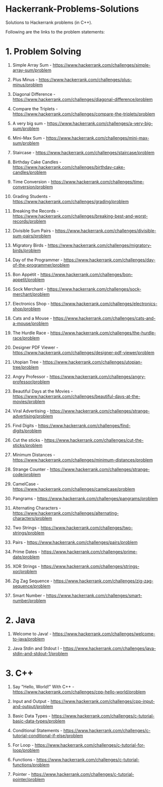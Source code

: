 # Hackerrank-Problems-Solutions
Solutions to Hackerrank problems (in C++).

Following are the links to the problem statements:

# 1. Problem Solving

1. Simple Array Sum - https://www.hackerrank.com/challenges/simple-array-sum/problem

2. Plus Minus - https://www.hackerrank.com/challenges/plus-minus/problem

3. Diagonal Difference - https://www.hackerrank.com/challenges/diagonal-difference/problem

4. Compare the Triplets - https://www.hackerrank.com/challenges/compare-the-triplets/problem

5. A very big sum - https://www.hackerrank.com/challenges/a-very-big-sum/problem

6. Mini-Max Sum - https://www.hackerrank.com/challenges/mini-max-sum/problem

7. Staircase - https://www.hackerrank.com/challenges/staircase/problem

8. Birthday Cake Candles - https://www.hackerrank.com/challenges/birthday-cake-candles/problem

9. Time Conversion - https://www.hackerrank.com/challenges/time-conversion/problem

10. Grading Students - https://www.hackerrank.com/challenges/grading/problem

11. Breaking the Records - https://www.hackerrank.com/challenges/breaking-best-and-worst-records/problem

12. Divisible Sum Pairs - https://www.hackerrank.com/challenges/divisible-sum-pairs/problem

13. Migratory Birds - https://www.hackerrank.com/challenges/migratory-birds/problem

14. Day of the Programmer - https://www.hackerrank.com/challenges/day-of-the-programmer/problem

15. Bon Appétit - https://www.hackerrank.com/challenges/bon-appetit/problem

16. Sock Merchant - https://www.hackerrank.com/challenges/sock-merchant/problem

17. Electronics Shop - https://www.hackerrank.com/challenges/electronics-shop/problem

18. Cats and a Mouse - https://www.hackerrank.com/challenges/cats-and-a-mouse/problem

19. The Hurdle Race - https://www.hackerrank.com/challenges/the-hurdle-race/problem

20. Designer PDF Viewer - https://www.hackerrank.com/challenges/designer-pdf-viewer/problem

21. Utopian Tree - https://www.hackerrank.com/challenges/utopian-tree/problem

22. Angry Professor - https://www.hackerrank.com/challenges/angry-professor/problem

23. Beautiful Days at the Movies - https://www.hackerrank.com/challenges/beautiful-days-at-the-movies/problem

24. Viral Advertising - https://www.hackerrank.com/challenges/strange-advertising/problem

25. Find Digits - https://www.hackerrank.com/challenges/find-digits/problem

26. Cut the sticks - https://www.hackerrank.com/challenges/cut-the-sticks/problem

27. Minimum Distances - https://www.hackerrank.com/challenges/minimum-distances/problem

28. Strange Counter - https://www.hackerrank.com/challenges/strange-code/problem

29. CamelCase - https://www.hackerrank.com/challenges/camelcase/problem

30. Pangrams - https://www.hackerrank.com/challenges/pangrams/problem

31. Alternating Characters - https://www.hackerrank.com/challenges/alternating-characters/problem

32. Two Strings - https://www.hackerrank.com/challenges/two-strings/problem

33. Pairs - https://www.hackerrank.com/challenges/pairs/problem

34. Prime Dates - https://www.hackerrank.com/challenges/prime-date/problem

35. XOR Strings - https://www.hackerrank.com/challenges/strings-xor/problem

36. Zig Zag Sequence - https://www.hackerrank.com/challenges/zig-zag-sequence/problem

37. Smart Number - https://www.hackerrank.com/challenges/smart-number/problem

# 2. Java

1. Welcome to Java! - https://www.hackerrank.com/challenges/welcome-to-java/problem

2. Java Stdin and Stdout I - https://www.hackerrank.com/challenges/java-stdin-and-stdout-1/problem

# 3. C++

1. Say "Hello, World!" With C++ - https://www.hackerrank.com/challenges/cpp-hello-world/problem

2. Input and Output - https://www.hackerrank.com/challenges/cpp-input-and-output/problem

3. Basic Data Types - https://www.hackerrank.com/challenges/c-tutorial-basic-data-types/problem

4. Conditional Statements - https://www.hackerrank.com/challenges/c-tutorial-conditional-if-else/problem

5. For Loop - https://www.hackerrank.com/challenges/c-tutorial-for-loop/problem

6. Functions - https://www.hackerrank.com/challenges/c-tutorial-functions/problem

7. Pointer - https://www.hackerrank.com/challenges/c-tutorial-pointer/problem

